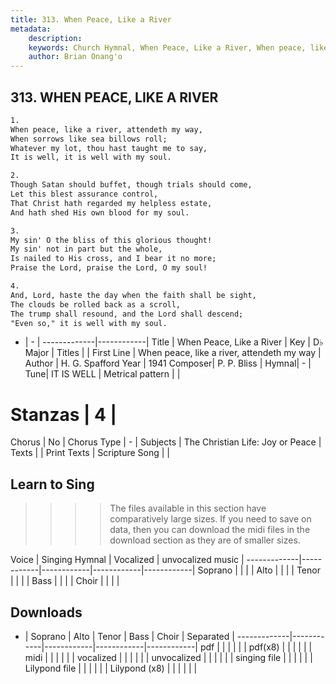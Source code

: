 ```yaml
---
title: 313. When Peace, Like a River
metadata:
    description: 
    keywords: Church Hymnal, When Peace, Like a River, When peace, like a river, attendeth my way, 
    author: Brian Onang'o
---
```



## 313. WHEN PEACE, LIKE A RIVER

```txt
1.
When peace, like a river, attendeth my way, 
When sorrows like sea billows roll; 
Whatever my lot, thou hast taught me to say, 
It is well, it is well with my soul. 

2.
Though Satan should buffet, though trials should come, 
Let this blest assurance control, 
That Christ hath regarded my helpless estate, 
And hath shed His own blood for my soul. 

3.
My sin' O the bliss of this glorious thought! 
My sin' not in part but the whole, 
Is nailed to His cross, and I bear it no more; 
Praise the Lord, praise the Lord, O my soul! 

4.
And, Lord, haste the day when the faith shall be sight, 
The clouds be rolled back as a scroll, 
The trump shall resound, and the Lord shall descend; 
"Even so," it is well with my soul.
```

- |   -  |
-------------|------------|
Title | When Peace, Like a River |
Key | D♭ Major |
Titles |  |
First Line | When peace, like a river, attendeth my way |
Author | H. G. Spafford
Year | 1941
Composer| P. P. Bliss |
Hymnal|  - |
Tune| IT IS WELL |
Metrical pattern | |
# Stanzas | 4 |
Chorus | No |
Chorus Type | - |
Subjects | The Christian Life: Joy or Peace |
Texts |  |
Print Texts | 
Scripture Song |  |
  
## Learn to Sing

>>>> The files available in this section have comparatively large sizes. If you need to save on data, then you can download the midi files in the download section as they are of smaller sizes.

Voice |  Singing Hymnal | Vocalized | unvocalized music |
-------------|------------|------------|------------|------------|
Soprano | | | |
Alto | | | |
Tenor | | | |
Bass | | | |
Choir | | | |

## Downloads

- |  Soprano | Alto | Tenor | Bass | Choir | Separated |
-------------|------------|------------|------------|------------|
pdf | | | | | |
pdf(x8) | | | | | |
midi | | | | | |
vocalized | | | | | |
unvocalized | | | | | |
singing file | | | | | |
Lilypond file | | | | | |
Lilypond (x8) | | | | | |
  